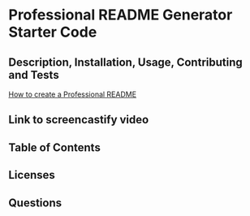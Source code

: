 # Professional README Generator Starter Code

## Description, Installation, Usage, Contributing and Tests

[How to create a Professional README](https://coding-boot-camp.github.io/full-stack/github/professional-readme-guide)

## Link to screencastify video


## Table of Contents


## Licenses

## Questions 